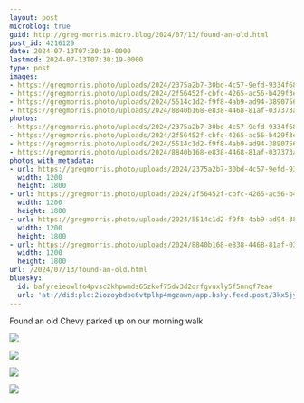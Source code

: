 ```yaml
---
layout: post
microblog: true
guid: http://greg-morris.micro.blog/2024/07/13/found-an-old.html
post_id: 4216129
date: 2024-07-13T07:30:19-0000
lastmod: 2024-07-13T07:30:19-0000
type: post
images:
- https://gregmorris.photo/uploads/2024/2375a2b7-30bd-4c57-9efd-9334f68cf3e2.jpg
- https://gregmorris.photo/uploads/2024/2f56452f-cbfc-4265-ac56-b429f3e567d7.jpg
- https://gregmorris.photo/uploads/2024/5514c1d2-f9f8-4ab9-ad94-38907565779c.jpg
- https://gregmorris.photo/uploads/2024/8840b168-e838-4468-81af-037373a59bd1.jpg
photos:
- https://gregmorris.photo/uploads/2024/2375a2b7-30bd-4c57-9efd-9334f68cf3e2.jpg
- https://gregmorris.photo/uploads/2024/2f56452f-cbfc-4265-ac56-b429f3e567d7.jpg
- https://gregmorris.photo/uploads/2024/5514c1d2-f9f8-4ab9-ad94-38907565779c.jpg
- https://gregmorris.photo/uploads/2024/8840b168-e838-4468-81af-037373a59bd1.jpg
photos_with_metadata:
- url: https://gregmorris.photo/uploads/2024/2375a2b7-30bd-4c57-9efd-9334f68cf3e2.jpg
  width: 1200
  height: 1800
- url: https://gregmorris.photo/uploads/2024/2f56452f-cbfc-4265-ac56-b429f3e567d7.jpg
  width: 1200
  height: 1800
- url: https://gregmorris.photo/uploads/2024/5514c1d2-f9f8-4ab9-ad94-38907565779c.jpg
  width: 1200
  height: 1800
- url: https://gregmorris.photo/uploads/2024/8840b168-e838-4468-81af-037373a59bd1.jpg
  width: 1200
  height: 1800
url: /2024/07/13/found-an-old.html
bluesky:
  id: bafyreieowlfo4pvsc2khpwmds65zkof75dv3d2orfgvuxly5f5nnqf7eae
  url: 'at://did:plc:2iozoybdoe6vtplhp4mgzawn/app.bsky.feed.post/3kx5jy5b27o26'
---
```

Found an old Chevy parked up on our morning walk

![](https://gregmorris.photo/uploads/2024/2375a2b7-30bd-4c57-9efd-9334f68cf3e2.jpg)

![](https://gregmorris.photo/uploads/2024/2f56452f-cbfc-4265-ac56-b429f3e567d7.jpg)

![](https://gregmorris.photo/uploads/2024/5514c1d2-f9f8-4ab9-ad94-38907565779c.jpg)

![](https://gregmorris.photo/uploads/2024/8840b168-e838-4468-81af-037373a59bd1.jpg)

